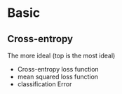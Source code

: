 Basic
=====

Cross-entropy
-------------
The more ideal (top is the most ideal)
- Cross-entropy loss function
- mean squared loss function
- classification Error

